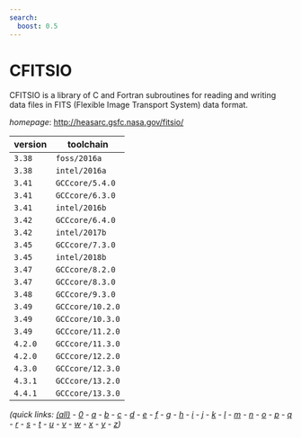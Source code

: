 ```yaml
---
search:
  boost: 0.5
---
```

# CFITSIO

CFITSIO is a library of C and Fortran subroutines for reading and writing data files in FITS (Flexible Image Transport System) data format.

*homepage*: <http://heasarc.gsfc.nasa.gov/fitsio/>

version | toolchain
--------|----------
``3.38`` | ``foss/2016a``
``3.38`` | ``intel/2016a``
``3.41`` | ``GCCcore/5.4.0``
``3.41`` | ``GCCcore/6.3.0``
``3.41`` | ``intel/2016b``
``3.42`` | ``GCCcore/6.4.0``
``3.42`` | ``intel/2017b``
``3.45`` | ``GCCcore/7.3.0``
``3.45`` | ``intel/2018b``
``3.47`` | ``GCCcore/8.2.0``
``3.47`` | ``GCCcore/8.3.0``
``3.48`` | ``GCCcore/9.3.0``
``3.49`` | ``GCCcore/10.2.0``
``3.49`` | ``GCCcore/10.3.0``
``3.49`` | ``GCCcore/11.2.0``
``4.2.0`` | ``GCCcore/11.3.0``
``4.2.0`` | ``GCCcore/12.2.0``
``4.3.0`` | ``GCCcore/12.3.0``
``4.3.1`` | ``GCCcore/13.2.0``
``4.4.1`` | ``GCCcore/13.3.0``


*(quick links: [(all)](../index.md) - [0](../0/index.md) - [a](../a/index.md) - [b](../b/index.md) - [c](../c/index.md) - [d](../d/index.md) - [e](../e/index.md) - [f](../f/index.md) - [g](../g/index.md) - [h](../h/index.md) - [i](../i/index.md) - [j](../j/index.md) - [k](../k/index.md) - [l](../l/index.md) - [m](../m/index.md) - [n](../n/index.md) - [o](../o/index.md) - [p](../p/index.md) - [q](../q/index.md) - [r](../r/index.md) - [s](../s/index.md) - [t](../t/index.md) - [u](../u/index.md) - [v](../v/index.md) - [w](../w/index.md) - [x](../x/index.md) - [y](../y/index.md) - [z](../z/index.md))*

